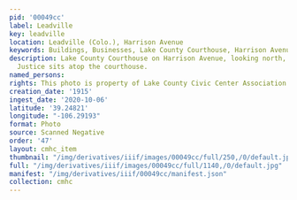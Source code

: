 ```yaml
---
pid: '00049cc'
label: Leadville
key: leadville
location: Leadville (Colo.), Harrison Avenue
keywords: Buildings, Businesses, Lake County Courthouse, Harrison Avenue
description: Lake County Courthouse on Harrison Avenue, looking north, c. 1915. Lady
  Justice sits atop the courthouse.
named_persons: 
rights: This photo is property of Lake County Civic Center Association.
creation_date: '1915'
ingest_date: '2020-10-06'
latitude: '39.24821'
longitude: "-106.29193"
format: Photo
source: Scanned Negative
order: '47'
layout: cmhc_item
thumbnail: "/img/derivatives/iiif/images/00049cc/full/250,/0/default.jpg"
full: "/img/derivatives/iiif/images/00049cc/full/1140,/0/default.jpg"
manifest: "/img/derivatives/iiif/00049cc/manifest.json"
collection: cmhc
---
```

